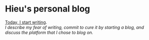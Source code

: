 # Hieu's personal blog

[Today, I start writing](today_i_start_writing.md).
<br>
*I describe my fear of writing, commit to cure it by starting a blog, and
discuss the platform that I chose to blog on.*